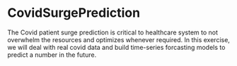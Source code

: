 # CovidSurgePrediction
The Covid patient surge prediction is critical to healthcare system to not overwhelm the resources and optimizes whenever required. In this exercise, we will deal with real covid data 
and build time-series forcasting models to predict a number in the future.
